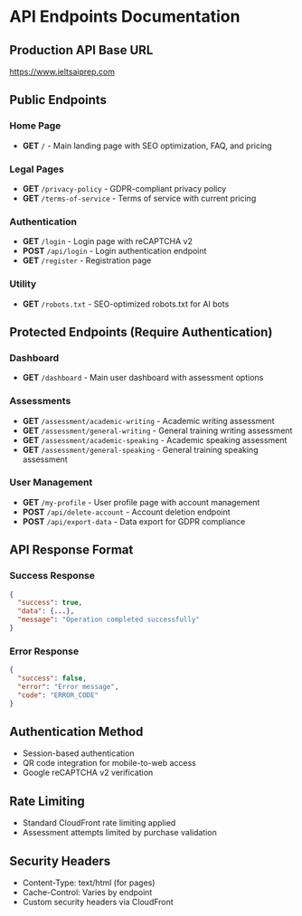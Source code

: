 # API Endpoints Documentation

## Production API Base URL
https://www.ieltsaiprep.com

## Public Endpoints

### Home Page
- **GET** `/` - Main landing page with SEO optimization, FAQ, and pricing

### Legal Pages  
- **GET** `/privacy-policy` - GDPR-compliant privacy policy
- **GET** `/terms-of-service` - Terms of service with current pricing

### Authentication
- **GET** `/login` - Login page with reCAPTCHA v2
- **POST** `/api/login` - Login authentication endpoint
- **GET** `/register` - Registration page

### Utility
- **GET** `/robots.txt` - SEO-optimized robots.txt for AI bots

## Protected Endpoints (Require Authentication)

### Dashboard
- **GET** `/dashboard` - Main user dashboard with assessment options

### Assessments
- **GET** `/assessment/academic-writing` - Academic writing assessment
- **GET** `/assessment/general-writing` - General training writing assessment  
- **GET** `/assessment/academic-speaking` - Academic speaking assessment
- **GET** `/assessment/general-speaking` - General training speaking assessment

### User Management
- **GET** `/my-profile` - User profile page with account management
- **POST** `/api/delete-account` - Account deletion endpoint
- **POST** `/api/export-data` - Data export for GDPR compliance

## API Response Format

### Success Response
```json
{
  "success": true,
  "data": {...},
  "message": "Operation completed successfully"
}
```

### Error Response
```json
{
  "success": false,
  "error": "Error message",
  "code": "ERROR_CODE"
}
```

## Authentication Method
- Session-based authentication
- QR code integration for mobile-to-web access
- Google reCAPTCHA v2 verification

## Rate Limiting
- Standard CloudFront rate limiting applied
- Assessment attempts limited by purchase validation

## Security Headers
- Content-Type: text/html (for pages)
- Cache-Control: Varies by endpoint
- Custom security headers via CloudFront